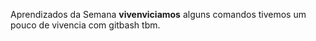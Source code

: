 Aprendizados da Semana
**vivenviciamos** alguns comandos tivemos um pouco de vivencia com gitbash tbm.